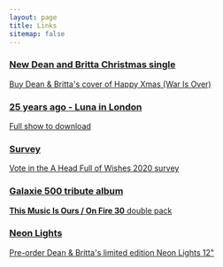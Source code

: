 ```yaml
---
layout: page
title: Links
sitemap: false
---
```


<div class="list-group">
  <a href="https://www.fullofwishes.co.uk/2020/12/18/new-dean-and-britta-xmas-single/">
    <h3 class="list-group-item-heading">New Dean and Britta Christmas single</h3>
    <p class="list-group-item-text">Buy Dean & Britta's cover of Happy Xmas (War Is Over)</p>
  </a>
</div>
<div class="list-group">
  <a href="https://www.fullofwishes.co.uk/2020/12/16/25-years-ago-luna-in-london/ " class="list-group-item list-group-item-info">
    <h3 class="list-group-item-heading">25 years ago - Luna in London</h3>
    <p class="list-group-item-text">Full show to download</p>
  </a>
</div>
<div class="list-group">
  <a href="https://www.fullofwishes.co.uk/2020/12/01/vote-in-the-2020-ahfow-survey/" class="list-group-item list-group-item-info">
    <h3 class="list-group-item-heading">Survey</h3>
    <p class="list-group-item-text">Vote in the A Head Full of Wishes 2020 survey</p>
  </a>
</div>
<div class="list-group">
  <a href="https://aheadfullofwishes.bandcamp.com/merch" class="list-group-item list-group-item-info">
    <h3 class="list-group-item-heading">Galaxie 500 tribute album</h3>
    <p class="list-group-item-text"><strong>This Music Is Ours / On Fire 30</strong> double pack</p>
  </a>
</div>
<div class="list-group">
  <a href="https://www.fullofwishes.co.uk/2020/11/28/new-dean-and-britta-ep-neon-lights/" class="list-group-item list-group-item-info">
    <h3 class="list-group-item-heading">Neon Lights</h3>
    <p class="list-group-item-text">Pre-order Dean & Britta's limited edition Neon Lights 12"</p>
  </a>
</div>

